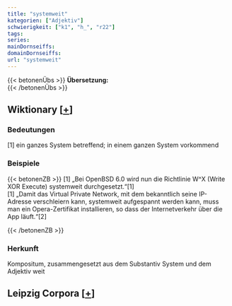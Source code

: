 ```yaml
---
title: "systemweit"
kategorien: ["Adjektiv"]
schwierigkeit: ["k1", "h_", "r22"]
tags:
series:
mainDornseiffs:
domainDornseiffs:
url: "systemweit"
---
```


{{< betonenÜbs >}}
**Übersetzung:**  
{{< /betonenÜbs >}}

## Wiktionary [[+](https://de.wiktionary.org/wiki/systemweit)]

### Bedeutungen
[1] ein ganzes System betreffend; in einem ganzen System vorkommend  

### Beispiele
{{< betonenZB >}}
[1] „Bei OpenBSD 6.0 wird nun die Richtlinie W^X (Write XOR Execute) systemweit durchgesetzt.“[1]  
[1] „Damit das Virtual Private Network, mit dem bekanntlich seine IP-Adresse verschleiern kann, systemweit aufgespannt werden kann, muss man ein Opera-Zertifikat installieren, so dass der Internetverkehr über die App läuft.“[2]  

{{< /betonenZB >}}
### Herkunft
Kompositum, zusammengesetzt aus dem Substantiv System und dem Adjektiv weit  


## Leipzig Corpora [[+](https://corpora.uni-leipzig.de/en/res?word=systemweit&corpusId=deu_newscrawl-public_2018)]


